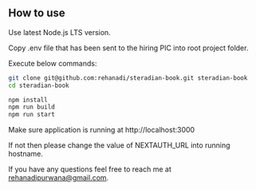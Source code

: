 ## How to use

Use latest Node.js LTS version.

Copy .env file that has been sent to the hiring PIC into root project folder.

Execute below commands:

```bash
git clone git@github.com:rehanadi/steradian-book.git steradian-book
cd steradian-book

npm install
npm run build
npm run start
```

Make sure application is running at http://localhost:3000

If not then please change the value of NEXTAUTH_URL into running hostname.

If you have any questions feel free to reach me at rehanadipurwana@gmail.com.
